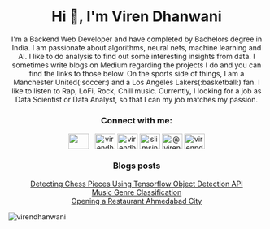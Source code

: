 <h1 align="center">Hi 👋, I'm Viren Dhanwani</h1>
<p align="center">I'm a Backend Web Developer and have completed by Bachelors degree in India. I am passionate about algorithms, neural nets, machine learning and AI. I like to do analysis to find out some interesting insights from data. I sometimes write blogs on Medium regarding the projects I do and you can find the links to those below. On the sports side of things, I am a Manchester United(:soccer:) and a Los Angeles Lakers(:basketball:) fan. I like to listen to Rap, LoFi, Rock, Chill music. Currently, I looking for a job as Data Scientist or Data Analyst, so that I can my job matches my passion.</p>

<h3 align="center">Connect with me:</h3>
<p align="center">
<a href="mailto:virenpdhanwani@gmail.com"><img align="center" src="https://cdn.jsdelivr.net/npm/simple-icons@3.0.1/icons/gmail.svg" height="30" width="40"></a>&nbsp;&nbsp;
<a href="https://linkedin.com/in/virendhanwani" target="blank"><img align="center" src="https://cdn.jsdelivr.net/npm/simple-icons@3.0.1/icons/linkedin.svg" alt="virendhanwani" height="30" width="40" /></a>
<a href="https://kaggle.com/virendhanwani" target="blank"><img align="center" src="https://cdn.jsdelivr.net/npm/simple-icons@3.0.1/icons/kaggle.svg" alt="virendhanwani" height="30" width="40" /></a>
<a href="https://instagram.com/slimsindhi" target="blank"><img align="center" src="https://cdn.jsdelivr.net/npm/simple-icons@3.0.1/icons/instagram.svg" alt="slimsindhi" height="30" width="40" /></a>
<a href="https://medium.com/@virendhanwani" target="blank"><img align="center" src="https://cdn.jsdelivr.net/npm/simple-icons@3.0.1/icons/medium.svg" alt="@virendhanwani" height="30" width="40" /></a>
<a href="https://www.hackerrank.com/virenpdhanwani" target="blank"><img align="center" src="https://cdn.jsdelivr.net/npm/simple-icons@3.0.1/icons/hackerrank.svg" alt="virenpdhanwani" height="30" width="40" /></a>
</p>

<h3 align="center">Blogs posts</h3>
<p align="center">
<!-- BLOG-POST-LIST:START -->
<a href="https://medium.com/swlh/detecting-chess-pieces-using-tensorflow-object-detection-api-dc26e11d48c6?source=rss-779ba76996ec------2" >Detecting Chess Pieces Using Tensorflow Object Detection API</a><br>
<a href="https://medium.com/analytics-vidhya/music-genre-classification-c9a52d89e07d?source=rss-779ba76996ec------2" >Music Genre Classification</a><br>
<a href="https://medium.com/analytics-vidhya/opening-a-restaurant-ahmedabad-city-46218dc25515?source=rss-779ba76996ec------2" >Opening a Restaurant Ahmedabad City</a><br>
<!-- BLOG-POST-LIST:END -->
</p>

<p><img align="left" src="https://github-readme-stats.vercel.app/api/top-langs?username=virendhanwani&show_icons=true&locale=en&layout=compact" alt="virendhanwani" /></p>
